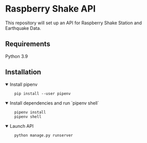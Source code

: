 # Raspberry Shake API
This repository will set up an API for Raspberry Shake Station and Earthquake Data. 

## Requirements
Python 3.9

## Installation
<details open>
    <summary>Install pipenv</summary>

        pip install --user pipenv
</details>

<details open>
    <summary>Install dependencies and run `pipenv shell`</summary>
    
        pipenv install
        pipenv shell
</details>

<details open>
    <summary>Launch API</summary>

        python manage.py runserver
</details>
